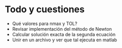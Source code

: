 # Todo y cuestiones

- Qué valores para nmax y TOL?
- Revisar implementación del método de Newton
- Calcular solución exacta de la segunda ecuación
- Unir en un archivo y ver que tal ejecuta en matlab

